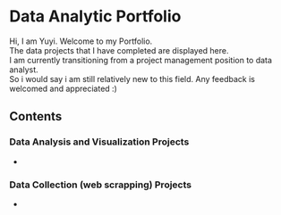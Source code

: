 # Data Analytic Portfolio
Hi, I am Yuyi.  Welcome to my Portfolio. <br>
The data projects that I have completed are displayed here. <br>
I am currently transitioning from a project management position to data analyst. <br>
So i would say i am still relatively new to this field. Any feedback is welcomed and appreciated :) <br>


## Contents
### Data Analysis and Visualization Projects
- 

### Data Collection (web scrapping) Projects
- 
